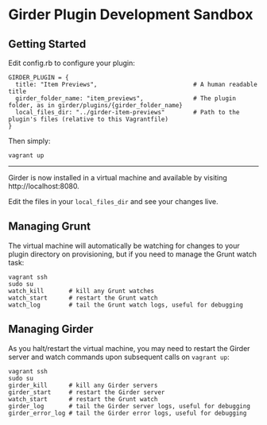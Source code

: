 # Girder Plugin Development Sandbox

## Getting Started

Edit config.rb to configure your plugin:

    GIRDER_PLUGIN = {
      title: "Item Previews",                           # A human readable title
      girder_folder_name: "item_previews",              # The plugin folder, as in girder/plugins/{girder_folder_name}
      local_files_dir: "../girder-item-previews"        # Path to the plugin's files (relative to this Vagrantfile)
    }

Then simply:

    vagrant up

---

Girder is now installed in a virtual machine and available by visiting 
http://localhost:8080.

Edit the files in your `local_files_dir` and see your changes live.


## Managing Grunt

The virtual machine will automatically be watching for changes to your plugin 
directory on provisioning, but if you need to manage the Grunt watch task:

    vagrant ssh
    sudo su
    watch_kill       # kill any Grunt watches
    watch_start      # restart the Grunt watch
    watch_log        # tail the Grunt watch logs, useful for debugging

## Managing Girder

As you halt/restart the virtual machine, you may need to restart the 
Girder server and watch commands upon subsequent calls on `vagrant up`:

    vagrant ssh
    sudo su
    girder_kill      # kill any Girder servers
    girder_start     # restart the Girder server
    watch_start      # restart the Grunt watch
    girder_log       # tail the Girder server logs, useful for debugging
    girder_error_log # tail the Girder error logs, useful for debugging
